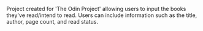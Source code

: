 Project created for 'The Odin Project' allowing users to input the books they've read/intend to read. Users can include information such as the title, author, page count, and read status.
